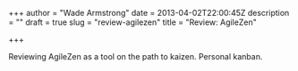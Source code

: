+++
author = "Wade Armstrong"
date = 2013-04-02T22:00:45Z
description = ""
draft = true
slug = "review-agilezen"
title = "Review: AgileZen"

+++


Reviewing AgileZen as a tool on the path to kaizen. Personal kanban.

